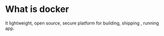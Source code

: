 # What is docker
It lightweight, open source, secure platform for building, shipping , running app. 
